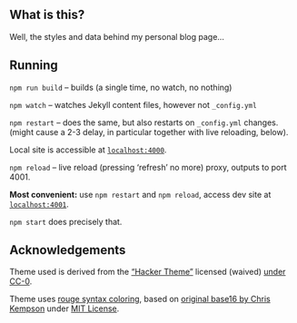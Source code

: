 
## What is this?

Well, the styles and data behind my personal blog page...

## Running

`npm run build` – builds (a single time, no watch, no nothing)

`npm watch` – watches Jekyll content files, however not `_config.yml`

`npm restart` – does the same, but also restarts on `_config.yml` changes. (might cause a 2-3 delay, in particular together with live reloading, below).

Local site is accessible at [`localhost:4000`](http://localhost:4000).

`npm reload` – live reload (pressing ‘refresh’ no more) proxy, outputs to port 4001.

**Most convenient:** use `npm restart` and `npm reload`, access dev site at [`localhost:4001`](http://localhost:4001).

`npm start` does precisely that.


## Acknowledgements

Theme used is derived from the [“Hacker Theme”](https://github.com/pages-themes/hacker) licensed (waived) [under CC-0](https://github.com/pages-themes/hacker/blob/master/LICENSE).

Theme uses [rouge syntax coloring](http://rouge.jneen.net/), based on [original base16 by Chris Kempson](https://github.com/chriskempson/base16) under [MIT License](https://github.com/chriskempson/base16/blob/master/LICENSE.md).


